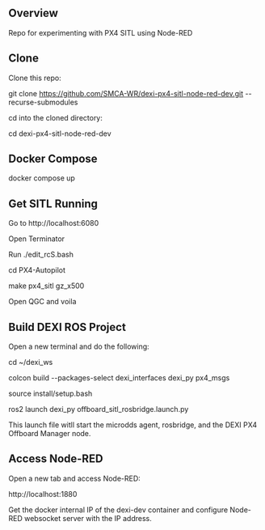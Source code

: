 ## Overview
Repo for experimenting with PX4 SITL using Node-RED

## Clone
Clone this repo:

git clone https://github.com/SMCA-WR/dexi-px4-sitl-node-red-dev.git --recurse-submodules

cd into the cloned directory:

cd dexi-px4-sitl-node-red-dev

## Docker Compose

docker compose up

## Get SITL Running

Go to http://localhost:6080

Open Terminator

Run ./edit_rcS.bash

cd PX4-Autopilot

make px4_sitl gz_x500

Open QGC and voila

## Build DEXI ROS Project

Open a new terminal and do the following:

cd ~/dexi_ws

colcon build --packages-select dexi_interfaces dexi_py px4_msgs

source install/setup.bash

ros2 launch dexi_py offboard_sitl_rosbridge.launch.py

This launch file witll start the microdds agent, rosbridge, and the DEXI PX4 Offboard Manager node.

## Access Node-RED

Open a new tab and access Node-RED:

http://localhost:1880

Get the docker internal IP of the dexi-dev container and configure Node-RED websocket server with the IP address.
